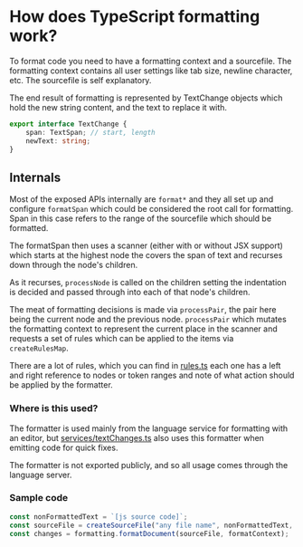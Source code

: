 # How does TypeScript formatting work?

To format code you need to have a formatting context and a sourcefile.  The formatting context contains 
all user settings like tab size, newline character, etc. The sourcefile is self explanatory. 

The end result of formatting is represented by TextChange objects which hold the new string content, and 
the text to replace it with. 

```ts
export interface TextChange {
    span: TextSpan; // start, length
    newText: string;
}
```

## Internals

Most of the exposed APIs internally are `format*` and they all set up and configure `formatSpan` which could be considered the root call for formatting. Span in this case refers to the range of 
the sourcefile which should be formatted. 

The formatSpan then uses a scanner (either with or without JSX support) which starts at the highest
node the covers the span of text and recurses down through the node's children.

As it recurses, `processNode` is called on the children setting the indentation is decided and passed 
through into each of that node's children.

The meat of formatting decisions is made via `processPair`, the pair here being the current node and the previous node. `processPair` which mutates the formatting context to represent the current place in the scanner and requests a set of rules which can be applied to the items via `createRulesMap`.

There are a lot of rules, which you can find in [rules.ts](./rules.ts) each one has a left and right reference to nodes or token ranges and note of what action should be applied by the formatter.

### Where is this used?

The formatter is used mainly from the language service for formatting with an editor, but [services/textChanges.ts](/src/services/textChanges.ts) also uses this formatter when emitting code for quick fixes. 

The formatter is not exported publicly, and so all usage comes through the language server.

### Sample code

```ts
const nonFormattedText = `[js source code]`;
const sourceFile = createSourceFile("any file name", nonFormattedText, ScriptTarget.ESNext, /*setParentNodes*/ true, ScriptKind.JS);
const changes = formatting.formatDocument(sourceFile, formatContext);
```
